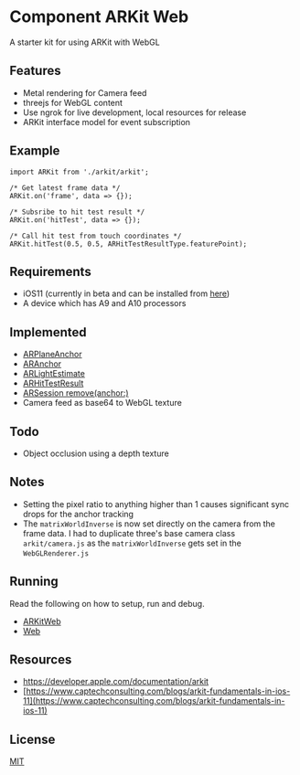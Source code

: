 # Component ARKit Web

A starter kit for using ARKit with WebGL

## Features

* Metal rendering for Camera feed
* threejs for WebGL content
* Use ngrok for live development, local resources for release
* ARKit interface model for event subscription

## Example

```
import ARKit from './arkit/arkit';

/* Get latest frame data */
ARKit.on('frame', data => {});

/* Subsribe to hit test result */
ARKit.on('hitTest', data => {});

/* Call hit test from touch coordinates */
ARKit.hitTest(0.5, 0.5, ARHitTestResultType.featurePoint);
```

## Requirements

* iOS11 (currently in beta and can be installed from [here](https://beta.apple.com/sp/betaprogram/))
* A device which has A9 and A10 processors

## Implemented

* [ARPlaneAnchor](https://developer.apple.com/documentation/arkit/arplaneanchor)
* [ARAnchor](https://developer.apple.com/documentation/arkit/aranchor)
* [ARLightEstimate](https://developer.apple.com/documentation/arkit/arlightestimate)
* [ARHitTestResult](https://developer.apple.com/documentation/arkit/arhittestresult)
* [ARSession remove(anchor:)](https://developer.apple.com/documentation/arkit/arsession/2865607-remove)
* Camera feed as base64 to WebGL texture

## Todo

* Object occlusion using a depth texture

## Notes

* Setting the pixel ratio to anything higher than 1 causes significant sync drops for the anchor tracking
* The `matrixWorldInverse` is now set directly on the camera from the frame data. I had to duplicate three's base camera class `arkit/camera.js` as the `matrixWorldInverse` gets set in the `WebGLRenderer.js`

## Running

Read the following on how to setup, run and debug.

* [ARKitWeb](ARKitWeb/README.md)
* [Web](Web/README.md)

## Resources

* https://developer.apple.com/documentation/arkit
* [https://www.captechconsulting.com/blogs/arkit-fundamentals-in-ios-11](https://www.captechconsulting.com/blogs/arkit-fundamentals-in-ios-11)

## License

[MIT](LICENSE.md)
